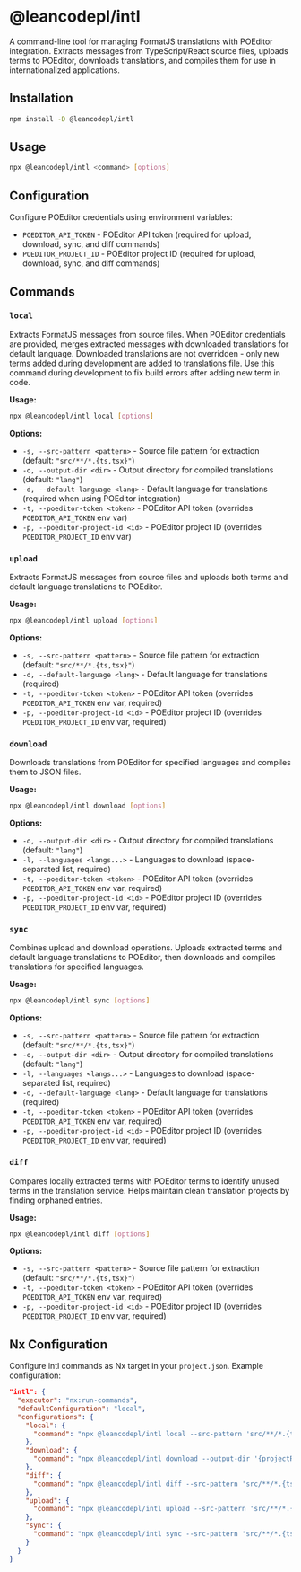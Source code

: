 # @leancodepl/intl

A command-line tool for managing FormatJS translations with POEditor integration. Extracts messages from TypeScript/React source files, uploads terms to POEditor, downloads translations, and compiles them for use in internationalized applications.

## Installation

```sh
npm install -D @leancodepl/intl
```

## Usage

```sh
npx @leancodepl/intl <command> [options]
```

## Configuration

Configure POEditor credentials using environment variables:

- `POEDITOR_API_TOKEN` - POEditor API token (required for upload, download, sync, and diff commands)
- `POEDITOR_PROJECT_ID` - POEditor project ID (required for upload, download, sync, and diff commands)

## Commands

### `local`

Extracts FormatJS messages from source files. When POEditor credentials are provided, merges extracted messages with downloaded translations for default language.
Downloaded translations are not overridden - only new terms added during development are added to translations file. 
Use this command during development to fix build errors after adding new term in code.

**Usage:**
```sh
npx @leancodepl/intl local [options]
```

**Options:**
- `-s, --src-pattern <pattern>` - Source file pattern for extraction (default: `"src/**/*.{ts,tsx}"`)
- `-o, --output-dir <dir>` - Output directory for compiled translations (default: `"lang"`)
- `-d, --default-language <lang>` - Default language for translations (required when using POEditor integration)
- `-t, --poeditor-token <token>` - POEditor API token (overrides `POEDITOR_API_TOKEN` env var)
- `-p, --poeditor-project-id <id>` - POEditor project ID (overrides `POEDITOR_PROJECT_ID` env var)



### `upload`

Extracts FormatJS messages from source files and uploads both terms and default language translations to POEditor.

**Usage:**
```sh
npx @leancodepl/intl upload [options]
```

**Options:**
- `-s, --src-pattern <pattern>` - Source file pattern for extraction (default: `"src/**/*.{ts,tsx}"`)
- `-d, --default-language <lang>` - Default language for translations (required)
- `-t, --poeditor-token <token>` - POEditor API token (overrides `POEDITOR_API_TOKEN` env var, required)
- `-p, --poeditor-project-id <id>` - POEditor project ID (overrides `POEDITOR_PROJECT_ID` env var, required)

### `download`

Downloads translations from POEditor for specified languages and compiles them to JSON files.

**Usage:**
```sh
npx @leancodepl/intl download [options]
```

**Options:**
- `-o, --output-dir <dir>` - Output directory for compiled translations (default: `"lang"`)
- `-l, --languages <langs...>` - Languages to download (space-separated list, required)
- `-t, --poeditor-token <token>` - POEditor API token (overrides `POEDITOR_API_TOKEN` env var, required)
- `-p, --poeditor-project-id <id>` - POEditor project ID (overrides `POEDITOR_PROJECT_ID` env var, required)

### `sync`

Combines upload and download operations. Uploads extracted terms and default language translations to POEditor, then downloads and compiles translations for specified languages.

**Usage:**
```sh
npx @leancodepl/intl sync [options]
```

**Options:**
- `-s, --src-pattern <pattern>` - Source file pattern for extraction (default: `"src/**/*.{ts,tsx}"`)
- `-o, --output-dir <dir>` - Output directory for compiled translations (default: `"lang"`)
- `-l, --languages <langs...>` - Languages to download (space-separated list, required)
- `-d, --default-language <lang>` - Default language for translations (required)
- `-t, --poeditor-token <token>` - POEditor API token (overrides `POEDITOR_API_TOKEN` env var, required)
- `-p, --poeditor-project-id <id>` - POEditor project ID (overrides `POEDITOR_PROJECT_ID` env var, required)

### `diff`

Compares locally extracted terms with POEditor terms to identify unused terms in the translation service. Helps maintain clean translation projects by finding orphaned entries.

**Usage:**
```sh
npx @leancodepl/intl diff [options]
```

**Options:**
- `-s, --src-pattern <pattern>` - Source file pattern for extraction (default: `"src/**/*.{ts,tsx}"`)
- `-t, --poeditor-token <token>` - POEditor API token (overrides `POEDITOR_API_TOKEN` env var, required)
- `-p, --poeditor-project-id <id>` - POEditor project ID (overrides `POEDITOR_PROJECT_ID` env var, required)

## Nx Configuration

Configure intl commands as Nx target in your `project.json`. Example configuration:

```json
"intl": {
  "executor": "nx:run-commands",
  "defaultConfiguration": "local",
  "configurations": {
    "local": {
      "command": "npx @leancodepl/intl local --src-pattern 'src/**/*.{ts,tsx}' --output-dir '{projectRoot}/lang' --default-language pl --poeditor-project-id 123456"
    },
    "download": {
      "command": "npx @leancodepl/intl download --output-dir '{projectRoot}/lang' --languages pl en --poeditor-project-id 123456"
    },
    "diff": {
      "command": "npx @leancodepl/intl diff --src-pattern 'src/**/*.{ts,tsx}' --poeditor-project-id 123456"
    },
    "upload": {
      "command": "npx @leancodepl/intl upload --src-pattern 'src/**/*.{ts,tsx}' --default-language pl --poeditor-project-id 123456"
    },
    "sync": {
      "command": "npx @leancodepl/intl sync --src-pattern 'src/**/*.{ts,tsx}' --output-dir '{projectRoot}/lang' --languages pl en --default-language pl --poeditor-project-id 123456"
    }
  }
}
```
